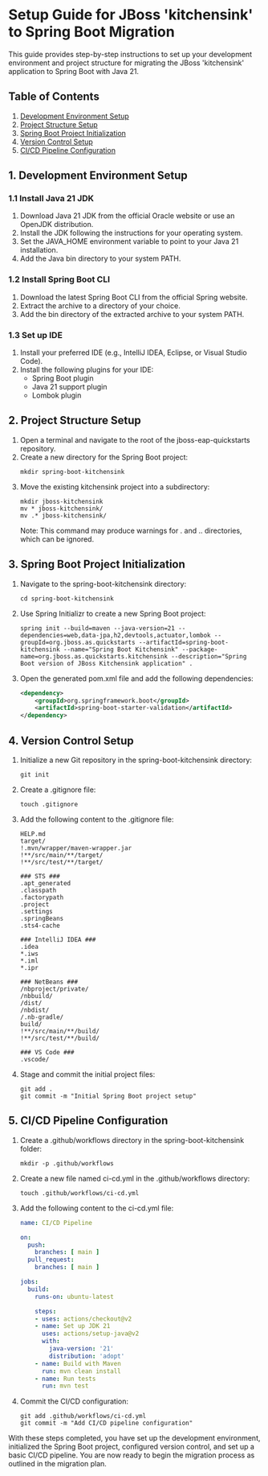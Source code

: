 
# Setup Guide for JBoss 'kitchensink' to Spring Boot Migration

This guide provides step-by-step instructions to set up your development environment and project structure for migrating the JBoss 'kitchensink' application to Spring Boot with Java 21.

## Table of Contents
1. [Development Environment Setup](#1-development-environment-setup)
2. [Project Structure Setup](#2-project-structure-setup)
3. [Spring Boot Project Initialization](#3-spring-boot-project-initialization)
4. [Version Control Setup](#4-version-control-setup)
5. [CI/CD Pipeline Configuration](#5-cicd-pipeline-configuration)

## 1. Development Environment Setup

### 1.1 Install Java 21 JDK
1. Download Java 21 JDK from the official Oracle website or use an OpenJDK distribution.
2. Install the JDK following the instructions for your operating system.
3. Set the JAVA_HOME environment variable to point to your Java 21 installation.
4. Add the Java bin directory to your system PATH.

### 1.2 Install Spring Boot CLI
1. Download the latest Spring Boot CLI from the official Spring website.
2. Extract the archive to a directory of your choice.
3. Add the bin directory of the extracted archive to your system PATH.

### 1.3 Set up IDE
1. Install your preferred IDE (e.g., IntelliJ IDEA, Eclipse, or Visual Studio Code).
2. Install the following plugins for your IDE:
   - Spring Boot plugin
   - Java 21 support plugin
   - Lombok plugin

## 2. Project Structure Setup

1. Open a terminal and navigate to the root of the jboss-eap-quickstarts repository.
2. Create a new directory for the Spring Boot project:
   ```
   mkdir spring-boot-kitchensink
   ```
3. Move the existing kitchensink project into a subdirectory:
   ```
   mkdir jboss-kitchensink
   mv * jboss-kitchensink/
   mv .* jboss-kitchensink/
   ```
   Note: This command may produce warnings for . and .. directories, which can be ignored.

## 3. Spring Boot Project Initialization

1. Navigate to the spring-boot-kitchensink directory:
   ```
   cd spring-boot-kitchensink
   ```
2. Use Spring Initializr to create a new Spring Boot project:
   ```
   spring init --build=maven --java-version=21 --dependencies=web,data-jpa,h2,devtools,actuator,lombok --groupId=org.jboss.as.quickstarts --artifactId=spring-boot-kitchensink --name="Spring Boot Kitchensink" --package-name=org.jboss.as.quickstarts.kitchensink --description="Spring Boot version of JBoss Kitchensink application" .
   ```
3. Open the generated pom.xml file and add the following dependencies:
   ```xml
   <dependency>
       <groupId>org.springframework.boot</groupId>
       <artifactId>spring-boot-starter-validation</artifactId>
   </dependency>
   ```

## 4. Version Control Setup

1. Initialize a new Git repository in the spring-boot-kitchensink directory:
   ```
   git init
   ```
2. Create a .gitignore file:
   ```
   touch .gitignore
   ```
3. Add the following content to the .gitignore file:
   ```
   HELP.md
   target/
   !.mvn/wrapper/maven-wrapper.jar
   !**/src/main/**/target/
   !**/src/test/**/target/

   ### STS ###
   .apt_generated
   .classpath
   .factorypath
   .project
   .settings
   .springBeans
   .sts4-cache

   ### IntelliJ IDEA ###
   .idea
   *.iws
   *.iml
   *.ipr

   ### NetBeans ###
   /nbproject/private/
   /nbbuild/
   /dist/
   /nbdist/
   /.nb-gradle/
   build/
   !**/src/main/**/build/
   !**/src/test/**/build/

   ### VS Code ###
   .vscode/
   ```
4. Stage and commit the initial project files:
   ```
   git add .
   git commit -m "Initial Spring Boot project setup"
   ```

## 5. CI/CD Pipeline Configuration

1. Create a .github/workflows directory in the spring-boot-kitchensink folder:
   ```
   mkdir -p .github/workflows
   ```
2. Create a new file named ci-cd.yml in the .github/workflows directory:
   ```
   touch .github/workflows/ci-cd.yml
   ```
3. Add the following content to the ci-cd.yml file:
   ```yaml
   name: CI/CD Pipeline

   on:
     push:
       branches: [ main ]
     pull_request:
       branches: [ main ]

   jobs:
     build:
       runs-on: ubuntu-latest

       steps:
       - uses: actions/checkout@v2
       - name: Set up JDK 21
         uses: actions/setup-java@v2
         with:
           java-version: '21'
           distribution: 'adopt'
       - name: Build with Maven
         run: mvn clean install
       - name: Run tests
         run: mvn test
   ```
4. Commit the CI/CD configuration:
   ```
   git add .github/workflows/ci-cd.yml
   git commit -m "Add CI/CD pipeline configuration"
   ```

With these steps completed, you have set up the development environment, initialized the Spring Boot project, configured version control, and set up a basic CI/CD pipeline. You are now ready to begin the migration process as outlined in the migration plan.
